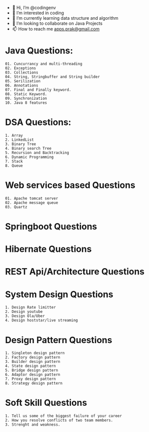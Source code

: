 - 👋 Hi, I’m @codingenv
- 👀 I’m interested in coding 
- 🌱 I’m currently learning data structure and algorithm
- 💞️ I’m looking to collaborate on Java Projects
- 📫 How to reach me apps.prak@gmail.com


Java Questions:
=================================
    01. Cuncurrancy and multi-threading
    02. Exceptions 
    03. Collections
    04. String, Stringbuffer and String builder
    05. Serilization
    06. Annotations
    07. Final and Finally keyword.
    08. Static Keyword.
    09. Synchronization
    10. Java 8 features 





DSA Questions:
=================================
    1. Array
    2. LinkedList
    3. Binary Tree
    4. Binary search Tree
    5. Recursion and Backtracking
    6. Dynamic Programming
    7. Stack
    8. Queue




Web services based Questions
=================================
    01. Apache tomcat server
    02. Apache message queue
    03. Quartz



Springboot Questions
=================================



Hibernate Questions
=================================



REST Api/Architecture Questions
=================================





System Design Questions
=================================
    1. Design Rate limitter
    2. Design youtube
    3. Design Ola/Uber
    4. Design hoststar/live streaming
    






Design Pattern Questions
=================================
    1. Singleton design pattern
    2. Factory design pattern
    3. Builder design pattern
    4. State design pattern
    5. Bridge design pattern
    6. Adaptor design pattern
    7. Proxy design pattern
    8. Strategy design pattern








Soft Skill Questions
=================================
    1. Tell us some of the biggest failure of your career
    2. How you resolve conflicts of two team members.
    3. Strenght and weakness.


